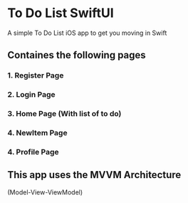 # To Do List SwiftUI
A simple To Do List iOS app to get you moving in Swift
## Containes the following pages
### 1. Register Page
### 2. Login Page
### 3. Home Page (With list of to do)
### 4. NewItem Page
### 4. Profile Page

## This app uses the MVVM Architecture
(Model-View-ViewModel)

